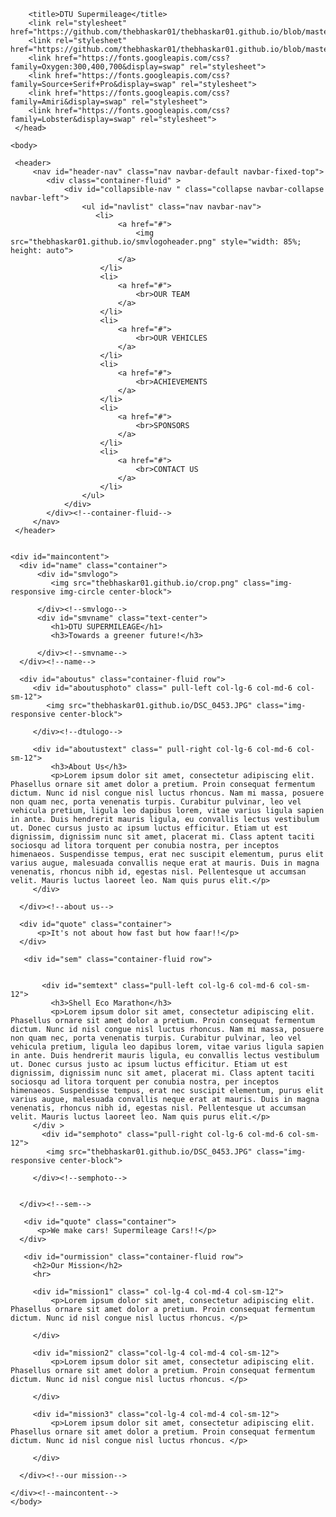 <!doctype html>
<html lang="en">
    <head>
        <meta charset="utf-8">
        <meta http-equiv="X-UA-Compatible" content="IE=edge">
        <meta name="viewport" content="width=device-width, initial-scale=1">
        
        
        <title>DTU Supermileage</title>
        <link rel="stylesheet" href="https://github.com/thebhaskar01/thebhaskar01.github.io/blob/master/bootstrap.min.css">
        <link rel="stylesheet" href="https://github.com/thebhaskar01/thebhaskar01.github.io/blob/master/smvcss.css">
        <link href="https://fonts.googleapis.com/css?family=Oxygen:300,400,700&display=swap" rel="stylesheet">
        <link href="https://fonts.googleapis.com/css?family=Source+Serif+Pro&display=swap" rel="stylesheet">
        <link href="https://fonts.googleapis.com/css?family=Amiri&display=swap" rel="stylesheet">
        <link href="https://fonts.googleapis.com/css?family=Lobster&display=swap" rel="stylesheet">
     </head>
     
    <body>
      
     <header>
         <nav id="header-nav" class="nav navbar-default navbar-fixed-top">
            <div class="container-fluid" >
                <div id="collapsible-nav " class="collapse navbar-collapse navbar-left">
                    <ul id="navlist" class="nav navbar-nav">
                       <li>
                            <a href="#">
                                <img src="thebhaskar01.github.io/smvlogoheader.png" style="width: 85%; height: auto">
                            </a>
                        </li>
                        <li>
                            <a href="#">
                                <br>OUR TEAM
                            </a>
                        </li>
                        <li>
                            <a href="#">
                                <br>OUR VEHICLES
                            </a>
                        </li>
                        <li>
                            <a href="#">
                                <br>ACHIEVEMENTS
                            </a>
                        </li>
                        <li>
                            <a href="#">
                                <br>SPONSORS
                            </a>
                        </li>
                        <li>
                            <a href="#">
                                <br>CONTACT US
                            </a>
                        </li>
                    </ul>
                </div>
            </div><!--container-fluid-->
         </nav>
     </header>
        
     
    <div id="maincontent">
      <div id="name" class="container">
          <div id="smvlogo">
             <img src="thebhaskar01.github.io/crop.png" class="img-responsive img-circle center-block">
              
          </div><!--smvlogo-->
          <div id="smvname" class="text-center">
             <h1>DTU SUPERMILEAGE</h1>
             <h3>Towards a greener future!</h3>
              
          </div><!--smvname-->
      </div><!--name-->
      
      <div id="aboutus" class="container-fluid row">
         <div id="aboutusphoto" class=" pull-left col-lg-6 col-md-6 col-sm-12">
            <img src="thebhaskar01.github.io/DSC_0453.JPG" class="img-responsive center-block">
             
         </div><!--dtulogo-->

         <div id="aboutustext" class=" pull-right col-lg-6 col-md-6 col-sm-12">
             <h3>About Us</h3>
             <p>Lorem ipsum dolor sit amet, consectetur adipiscing elit. Phasellus ornare sit amet dolor a pretium. Proin consequat fermentum dictum. Nunc id nisl congue nisl luctus rhoncus. Nam mi massa, posuere non quam nec, porta venenatis turpis. Curabitur pulvinar, leo vel vehicula pretium, ligula leo dapibus lorem, vitae varius ligula sapien in ante. Duis hendrerit mauris ligula, eu convallis lectus vestibulum ut. Donec cursus justo ac ipsum luctus efficitur. Etiam ut est dignissim, dignissim nunc sit amet, placerat mi. Class aptent taciti sociosqu ad litora torquent per conubia nostra, per inceptos himenaeos. Suspendisse tempus, erat nec suscipit elementum, purus elit varius augue, malesuada convallis neque erat at mauris. Duis in magna venenatis, rhoncus nibh id, egestas nisl. Pellentesque ut accumsan velit. Mauris luctus laoreet leo. Nam quis purus elit.</p>
         </div>
          
      </div><!--about us-->
      
      <div id="quote" class="container">
          <p>It's not about how fast but how faar!!</p>
      </div>
       
       <div id="sem" class="container-fluid row">
         
           
           <div id="semtext" class="pull-left col-lg-6 col-md-6 col-sm-12">
             <h3>Shell Eco Marathon</h3>
             <p>Lorem ipsum dolor sit amet, consectetur adipiscing elit. Phasellus ornare sit amet dolor a pretium. Proin consequat fermentum dictum. Nunc id nisl congue nisl luctus rhoncus. Nam mi massa, posuere non quam nec, porta venenatis turpis. Curabitur pulvinar, leo vel vehicula pretium, ligula leo dapibus lorem, vitae varius ligula sapien in ante. Duis hendrerit mauris ligula, eu convallis lectus vestibulum ut. Donec cursus justo ac ipsum luctus efficitur. Etiam ut est dignissim, dignissim nunc sit amet, placerat mi. Class aptent taciti sociosqu ad litora torquent per conubia nostra, per inceptos himenaeos. Suspendisse tempus, erat nec suscipit elementum, purus elit varius augue, malesuada convallis neque erat at mauris. Duis in magna venenatis, rhoncus nibh id, egestas nisl. Pellentesque ut accumsan velit. Mauris luctus laoreet leo. Nam quis purus elit.</p>
         </div >
           <div id="semphoto" class="pull-right col-lg-6 col-md-6 col-sm-12">
            <img src="thebhaskar01.github.io/DSC_0453.JPG" class="img-responsive center-block">
             
         </div><!--semphoto-->
         
          
      </div><!--sem-->
      
       <div id="quote" class="container">
          <p>We make cars! Supermileage Cars!!</p>
      </div>
       
       <div id="ourmission" class="container-fluid row">
         <h2>Our Mission</h2>
         <hr>
         
         <div id="mission1" class=" col-lg-4 col-md-4 col-sm-12">
             <p>Lorem ipsum dolor sit amet, consectetur adipiscing elit. Phasellus ornare sit amet dolor a pretium. Proin consequat fermentum dictum. Nunc id nisl congue nisl luctus rhoncus. </p>
             
         </div>
         
         <div id="mission2" class="col-lg-4 col-md-4 col-sm-12">
             <p>Lorem ipsum dolor sit amet, consectetur adipiscing elit. Phasellus ornare sit amet dolor a pretium. Proin consequat fermentum dictum. Nunc id nisl congue nisl luctus rhoncus. </p>
             
         </div>
         
         <div id="mission3" class="col-lg-4 col-md-4 col-sm-12">
             <p>Lorem ipsum dolor sit amet, consectetur adipiscing elit. Phasellus ornare sit amet dolor a pretium. Proin consequat fermentum dictum. Nunc id nisl congue nisl luctus rhoncus. </p>
             
         </div>
          
      </div><!--our mission-->
        
    </div><!--maincontent-->
    </body>
</html>
